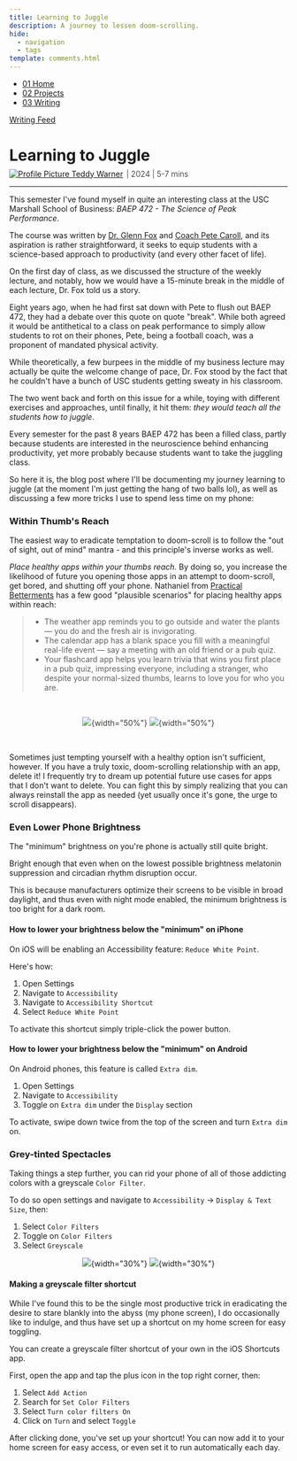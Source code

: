 ```yaml
---
title: Learning to Juggle
description: A journey to lessen doom-scrolling.
hide:
  - navigation
  - tags
template: comments.html
---
```


<head>
  <meta charset="UTF-8">
  <meta name="viewport" content="width=device-width, initial-scale=1.0">

  <script src="https://kit.fontawesome.com/79ff35ecec.js" crossorigin="anonymous"></script>

  <link rel="preconnect" href="https://fonts.googleapis.com">
  <link rel="preconnect" href="https://fonts.gstatic.com" crossorigin>
  <link href="https://fonts.googleapis.com/css2?family=Crimson+Pro:ital,wght@0,200..900;1,200..900&display=swap" rel="stylesheet">
  <link href="https://fonts.googleapis.com/css2?family=Crimson+Pro:ital,wght@0,200..900;1,200..900&family=JetBrains+Mono:ital,wght@0,100..800;1,100..800&display=swap" rel="stylesheet">

  <link rel="stylesheet" href="../../assets/css/projects/project.css">
</head>

  <nav class="main-navigation">
    <ul>
      <li><a class="home" href="https://teddywarner.com"><span class="navnum">01</span> Home</a></li>
      <li><a class="proj" href="https://teddywarner.com/proj/"><span class="navnum">02</span> Projects</a></li>
      <li><a class="writ" href="https://teddywarner.com/writ/"><span class="navnum">03</span> Writing</a></li>
    </ul>
  </nav>

<div class="return2feed"><a href="https://teddywarner.org/writ"><i class="fa-solid fa-arrow-left-long"></i> Writing Feed</a></div>

# Learning to Juggle

<div style="margin-top: -0.8em;">
  <span class="abtlinks"><a href="https://x.com/WarnerTeddy"><img src="https://avatars.githubusercontent.com/u/48384497" alt="Profile Picture" class="profilepic"><span class="abt" id="name"> Teddy Warner</a><span class="abt" style="font-weight: 300; padding-left: 6px;"><span class="year">| 2024 </span>| <span class="readTime"><i class="far fa-clock"></i> 5-7 mins</span></span></span></span>
  <span class="share" style=" color: inherit;">
  <a class="fb" title="Share on Facebook" href="https://www.facebook.com/sharer/sharer.php?u=https://teddywarner.org/writings/juggling/"><i class="fa-brands fa-facebook"></i></a>
  <a class="twitter" title="Share on Twitter" href="https://twitter.com/intent/tweet?url=https://teddywarner.org/writings/juggling/&text="><i class="fa-brands fa-x-twitter"></i></a>
  <a class="pin" title="Share on Pinterest" href="https://pinterest.com/pin/create/button/?url=https://teddywarner.org/writings/juggling/&media=&description="><i class="fa-brands fa-pinterest"></i></a>
  <a class="ln" title="Share on LinkedIn" href="https://www.linkedin.com/shareArticle?mini=true&url=https://teddywarner.org/writings/juggling/"><i class="fab fa-linkedin"></i></a>
  <a class="email" title="Share via Email" href="mailto:info@example.com?&subject=&cc=&bcc=&body=https://teddywarner.org/writings/juggling/%0A"><i class="fa-solid fa-paper-plane"></i></a>
  </span>
</div>

---

This semester I've found myself in quite an interesting class at the USC Marshall School of Business: *BAEP 472 - The Science of Peak Performance*.

The course was written by [Dr. Glenn Fox](https://glennrfox.com/) and [Coach Pete Caroll](https://www.petecarroll.com/), and its aspiration is rather straightforward, it seeks to equip students with a science-based approach to productivity (and every other facet of life).

On the first day of class, as we discussed the structure of the weekly lecture, and notably, how we would have a 15-minute break in the middle of each lecture, Dr. Fox told us a story.

Eight years ago, when he had first sat down with Pete to flush out BAEP 472, they had a debate over this quote on quote "break". While both agreed it would be antithetical to a class on peak performance to simply allow students to rot on their phones, Pete, being a football coach, was a proponent of mandated physical activity. 

While theoretically, a few burpees in the middle of my business lecture may actually be quite the welcome change of pace, Dr. Fox stood by the fact that he couldn't have a bunch of USC students getting sweaty in his classroom. 

The two went back and forth on this issue for a while, toying with different exercises and approaches, until finally, it hit them: *they would teach all the students how to juggle*.

Every semester for the past 8 years BAEP 472 has been a filled class, partly because students are interested in the neuroscience behind enhancing productivity, yet more probably because students want to take the juggling class.

So here it is, the blog post where I'll be documenting my journey learning to juggle (at the moment I'm just getting the hang of two balls lol), as well as discussing a few more tricks I use to spend less time on my phone:

### Within Thumb's Reach

The easiest way to eradicate temptation to doom-scroll is to follow the "out of sight, out of mind" mantra - and this principle's inverse works as well. 

*Place healthy apps within your thumbs reach.* By doing so, you increase the likelihood of future you opening those apps in an attempt to doom-scroll, get bored, and shutting off your phone. Nathaniel from [Practical Betterments](https://practicalbetterments.com/) has a few good "plausible scenarios" for placing healthy apps within reach:

> - The weather app reminds you to go outside and water the plants — you do and the fresh air is invigorating.
> - The calendar app has a blank space you fill with a meaningful real-life event — say a meeting with an old friend or a pub quiz.
> - Your flashcard app helps you learn trivia that wins you first place in a pub quiz, impressing everyone, including a stranger, who despite your normal-sized thumbs, learns to love you for who you are.

<br/>
<center style="opacity:85%;">

 ![](../assets/images/juggle/light.png#only-light){width="50%"}
 ![](../assets/images/juggle/dark.png#only-dark){width="50%"}

</center>
<br/>

Sometimes just tempting yourself with a healthy option isn't sufficient, however. If you have a truly toxic, doom-scrolling relationship with an app, delete it! I frequently try to dream up potential future use cases for apps that I don't want to delete. You can fight this by simply realizing that you can always reinstall the app as needed (yet usually once it's gone, the urge to scroll disappears).

### Even Lower Phone Brightness

The "minimum" brightness on you're phone is actually still quite bright. 

Bright enough that even when on the lowest possible brightness melatonin suppression and circadian rhythm disruption occur. 

This is because manufacturers optimize their screens to be visible in broad daylight, and thus even with night mode enabled, the minimum brightness is too bright for a dark room. 

<h4>How to lower your brightness below the "minimum" on iPhone</h4>

On iOS will be enabling an Accessibility feature: `Reduce White Point`.

Here's how:

1. Open Settings
2. Navigate to `Accessibility`
3. Navigate to `Accessibility Shortcut`
4. Select `Reduce White Point`

To activate this shortcut simply triple-click the power button.

<h4>How to lower your brightness below the "minimum" on Android</h4>

On Android phones, this feature is called `Extra dim`.

1. Open Settings
2. Navigate to `Accessibility`
3. Toggle on `Extra dim` under the `Display` section

To activate, swipe down twice from the top of the screen and turn `Extra dim` on.

### Grey-tinted Spectacles

Taking things a step further, you can rid your phone of all of those addicting colors with a greyscale `Color Filter`.

To do so open settings and navigate to `Accessibility` -> `Display & Text Size`, then:

1. Select `Color Filters`
2. Toggle on `Color Filters`
3. Select `Greyscale`

<center>

 ![](../assets/images/juggle/color.png){width="30%"}
 ![](../assets/images/juggle/grey.png){width="30%"}

</center>

<h4>Making a greyscale filter shortcut</h4>

While I've found this to be the single most productive trick in eradicating the desire to stare blankly into the abyss (my phone screen), I do occasionally like to indulge, and thus have set up a shortcut on my home screen for easy toggling.

You can create a greyscale filter shortcut of your own in the iOS Shortcuts app. 

First, open the app and tap the plus icon in the top right corner, then:

1. Select `Add Action`
2. Search for `Set Color Filters`
3. Select `Turn color filters On`
4. Click on `Turn` and select `Toggle`

After clicking done, you've set up your shortcut! You can now add it to your home screen for easy access, or even set it to run automatically each day. 

[^1]: https://www.reddit.com/r/AndroidQuestions/comments/czwzwp/why_is_android_minimum_brightness_so_high/
[^2]:https://www.ncbi.nlm.nih.gov/pmc/articles/PMC5839336/
[^3]:https://cemind.org/blog/screen-brightness-and-how-it-negatively-impacts-your-sleep/
[^4]:https://www.csl.sri.com/users/jha/papers/cases15.pdf
[^5]:https://practicalbetterments.com/create-a-shortcut-for-even-lower-phone-brightness\
[^6]:https://practicalbetterments.com/place-healthy-apps-within-thumbs-reach/
[^7]:https://www.calm.com/blog/screen-time-before-bed
[^8]:https://www.health.harvard.edu/staying-healthy/blue-light-has-a-dark-side
[^9]:https://www.popularmechanics.com/technology/gadgets/how-to/a9340/how-to-fix-your-phones-brightness-settings-15839497/